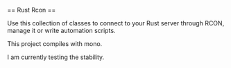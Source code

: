 == Rust Rcon ==

Use this collection of classes to connect to your Rust server through RCON, manage it or write automation scripts.

This project compiles with mono.

I am currently testing the stability.
